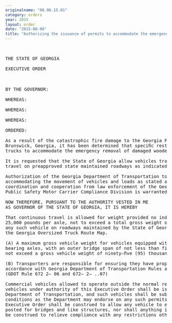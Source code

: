 ```yaml
---
originalname: "08.06.15.01"
category: orders
year: 2015
layout: order
date: "2015-08-06"
title: "Authorizing the issuance of permits to accommodate the emergency removal of burnt materials"
---
```

<pre>
 

THE STATE OF GEORGIA

EXECUTIVE ORDER

 

BY THE GOVERNOR:

WHEREAS:

WHEREAS:

WHEREAS:

ORDERED:

As a result of the catastrophic fire damage to the Georgia Port Authority facility in
Brunswick, Georgia, it has been determined that speciﬁc restrictions be lifted on
trucks to accommodate the emergency removal of damaged wooden pellets; and

It is requested that the State of Georgia allow vehicles transporting such leads to
travel on preapproved state maintained roadways as indicated by permit; and

Authorization of the Georgia Department of Transportation to issue permits
accommodating the movement of vehicles and loads as stated above with
coordination and cooperation from law enforcement of the Georgia Department of
Public Safety Motor Carrier Compliance Division is warranted.

NOW THEREFORE, PURSUANT TO THE AUTHORITY VESTED IN ME
AS GOVERNOR OF THE STATE OF GEORGIA, IT IS HEREBY

That continuous travel is allowed for weight provided no individual axle exceeds
25,000 pounds per axle, not to exceed a total gross weight of 95,000 pounds for
any such vehicle on roadways maintained by the State of Georgia as indicated by
the Georgia Oversized Truck Route Map.

(A) A maximum gross vehicle weight for vehicles equipped with five (5) weight
bearing axles, with an outer bridge span of not less than fifty—one (51) feet shall
not exceed a gross vehicle weight of ninety—ﬁve (95) thousand pounds.

(B) Transporters are responsible for ensuring they have proper: permits in
accordance with Georgia Department of Transportation Rules and Regulations
(GDOT Rule 672 2— 06 and 672— 2— ..07)

Commercial vehicles allowed to operate outside the normal restrictions for such
vehicles under authority of this Executive Order shall be issued permits by the
Department of Transportation, and such vehicles shall be subject to such special
conditions as the Department may endorse on any such permits. Nothing in this
Executive Order shall be construed to allow any vehicle to exceed weight limits
posted for bridges and like structures, nor shall anything in this Executive Order
be construed to relieve compliance with any restrictions other than those specified

 

 

</pre>
